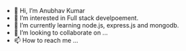 - 👋 Hi, I’m Anubhav Kumar
- 👀 I’m interested in Full stack develpoement.
- 🌱 I’m currently learning node.js, express.js and mongodb.
- 💞️ I’m looking to collaborate on ...
- 📫 How to reach me ...

<!---
Anubhav0347/Anubhav0347 is a ✨ special ✨ repository because its `README.md` (this file) appears on your GitHub profile.
You can click the Preview link to take a look at your changes.
--->
